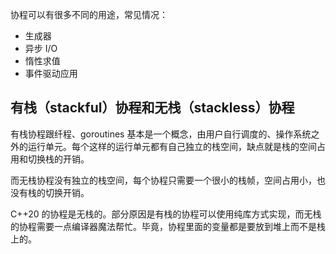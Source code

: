协程可以有很多不同的用途，常见情况：

- 生成器    
- 异步 I/O
- 惰性求值
- 事件驱动应用

## 有栈（stackful）协程和无栈（stackless）协程

有栈协程跟纤程、goroutines 基本是一个概念，由用户自行调度的、操作系统之外的运行单元。每个这样的运行单元都有自己独立的栈空间，缺点就是栈的空间占用和切换栈的开销。

而无栈协程没有独立的栈空间，每个协程只需要一个很小的栈帧，空间占用小，也没有栈的切换开销。

C++20 的协程是无栈的。部分原因是有栈的协程可以使用纯库方式实现，而无栈的协程需要一点编译器魔法帮忙。毕竟，协程里面的变量都是要放到堆上而不是栈上的。